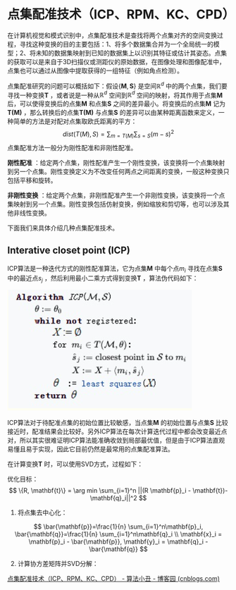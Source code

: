 # 点集配准技术（ICP、RPM、KC、CPD）



在计算机视觉和模式识别中，点集配准技术是查找将两个点集对齐的空间变换过程，寻找这种变换的目的主要包括：1、将多个数据集合并为一个全局统一的模型；2、将未知的数据集映射到已知的数据集上以识别其特征或估计其姿态。点集的获取可以是来自于3D扫描仪或测距仪的原始数据，在图像处理和图像配准中，点集也可以通过从图像中提取获得的一组特征（例如角点检测）。

点集配准研究的问题可以概括如下：假设$\{ \pmb{M}, \pmb{S}\}$ 是空间$\mathbb{R}^d$ 中的两个点集，我们要寻找一种变换$\pmb{T}$ ，或者说是一种从$\mathbb{R}^d$ 空间到$\mathbb{R}^d$ 空间的映射，将其作用于点集$\pmb{M}$ 后，可以使得变换后的点集$\pmb{M}$ 和点集$\pmb{S}$ 之间的差异最小。将变换后的点集$\pmb{M}$ 记为$\pmb{T(M)}$ ，那么转换后的点集$\pmb{T(M)}$ 与点集$\pmb{S}$ 的差异可以由某种距离函数来定义，一种简单的方法是对配对点集取欧氏距离的平方：
$$
dist(T(M),S)=\sum_{m=T(M)}\sum_{s=S}(m-s)^2
$$
点集配准方法一般分为刚性配准和非刚性配准。

**刚性配准** ：给定两个点集，刚性配准产生一个刚性变换，该变换将一个点集映射到另一个点集。刚性变换定义为不改变任何两点之间距离的变换，一般这种变换只包括平移和旋转。

**非刚性变换** ：给定两个点集，非刚性配准产生一个非刚性变换，该变换将一个点集映射到另一个点集。刚性变换包括仿射变换，例如缩放和剪切等，也可以涉及其他非线性变换。

下面我们来具体介绍几种点集配准技术。

## Interative closet point (ICP)

ICP算法是一种迭代方式的刚性配准算法，它为点集$\pmb{M}$ 中每个点$m_i$ 寻找在点集$\pmb{S}$ 中的最近点$s_j$ ，然后利用最小二乘方式得到变换$\pmb{T}$ ，算法伪代码如下：

![image-20240902214004557](点集配准技术.assets/image-20240902214004557.png)

ICP算法对于待配准点集的初始位置比较敏感，当点集$\pmb{M}$ 的初始位置与点集$\pmb{S}$ 比较接近时，配准结果会比较好。另外ICP算法在每次计算迭代过程中都会改变最近点对，所以其实很难证明ICP算法能准确收敛到局部最优值，但是由于ICP算法直观易懂且易于实现，因此它目前仍然是最常用的点集配准算法。

在计算变换$\pmb{T}$ 时，可以使用SVD方式，过程如下：

优化目标：
$$
\{R, \mathbf{t}\} = \arg min \sum_{i=1}^n ||(R \mathbf{p}_i - \mathbf{t})-\mathbf{q}_i||^2
$$

1. 将点集去中心化：

$$
\bar{\mathbf{p}}=\frac{1}{n} \sum_{i=1}^n\mathbf{p}_i, \bar{\mathbf{q}}=\frac{1}{n} \sum_{i=1}^n\mathbf{q}_i \\
\mathbf{x}_i = \mathbf{p}_i - \bar{\mathbf{p}}, \mathbf{y}_i = \mathbf{q}_i - \bar{\mathbf{q}}
$$



2. 计算协方差矩阵并SVD分解：











[点集配准技术（ICP、RPM、KC、CPD） - 算法小丑 - 博客园 (cnblogs.com)](https://www.cnblogs.com/shushen/p/11676486.html)

